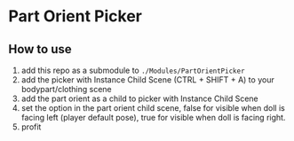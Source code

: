 # Part Orient Picker

## How to use

1) add this repo as a submodule to `./Modules/PartOrientPicker`
2) add the picker with Instance Child Scene (CTRL + SHIFT + A) to your bodypart/clothing scene
3) add the part orient as a child to picker with Instance Child Scene
4) set the option in the part orient child scene, false for visible when doll is facing left (player default pose), true for visible when doll is facing right.
5) profit

